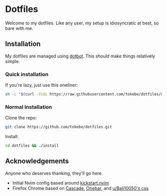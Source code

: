 # Dotfiles

Welcome to my dotfiles. Like any user, my setup is idiosyncratic at best, so bare with me.

## Installation

My dotfiles are managed using [dotbot](https://github.com/anishathalye/dotbot). This *should* make things relatively simple.

### Quick installation

If you're lazy, just use this oneliner:

```bash
sh -c "$(curl -fsSL https://raw.githubusercontent.com/tokebe/dotfiles/main/quick)"
```

### Normal Installation

Clone the repo:

```bash
git clone https://github.com/tokebe/dotfiles.git
```

Install:

```bash
cd dotfiles && ./install
```

## Acknowledgements

Anyone who deserves thanking, they'll go here.

- Initial Nvim config based around [kickstart.nvim](https://github.com/nvim-lua/kickstart.nvim)
- Firefox Chrome based on [Cascade](https://github.com/andreasgrafen/cascade), [Onebar](https://codeberg.org/Freeplay/Firefox-Onebar), and [u/Bali10050's css](https://old.reddit.com/r/FirefoxCSS/comments/11zreo3/updated_my_custom_theme_css_in_comments/)
